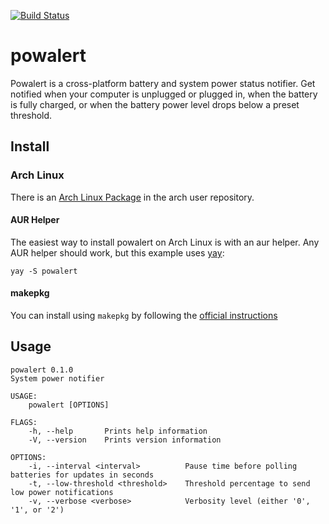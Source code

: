 [![Build
Status](https://travis-ci.org/zonotope/powalert.svg?branch=master)](https://travis-ci.org/zonotope/powalert)

# powalert

Powalert is a cross-platform battery and system power status notifier. Get
notified when your computer is unplugged or plugged in, when the battery is
fully charged, or when the battery power level drops below a preset threshold.

## Install

### Arch Linux

There is an [Arch Linux Package](https://aur.archlinux.org/packages/powalert/)
in the arch user repository.

#### AUR Helper

The easiest way to install powalert on Arch Linux is with an aur helper. Any AUR
helper should work, but this example uses [yay](https://github.com/Jguer/yay):

```
yay -S powalert
```

#### makepkg

You can install using `makepkg` by following the [official
instructions](https://wiki.archlinux.org/index.php/Arch_User_Repository#Installing_packages)

## Usage

```
powalert 0.1.0
System power notifier

USAGE:
    powalert [OPTIONS]

FLAGS:
    -h, --help       Prints help information
    -V, --version    Prints version information

OPTIONS:
    -i, --interval <interval>          Pause time before polling batteries for updates in seconds
    -t, --low-threshold <threshold>    Threshold percentage to send low power notifications
    -v, --verbose <verbose>            Verbosity level (either '0', '1', or '2')
```

